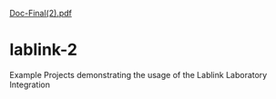 [Doc-Final(2).pdf](https://github.com/DRK-Blutspende-BaWueHe/lablink-2/files/8303355/Doc-Final.2.pdf)
# lablink-2
Example Projects demonstrating the usage of the Lablink Laboratory Integration 
